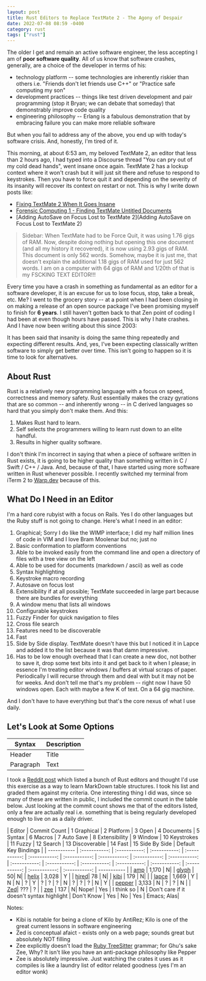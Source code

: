 ```yaml
---
layout: post
title: Rust Editors to Replace TextMate 2 - The Agony of Despair
date: 2022-07-08 08:59 -0400
category: rust
tags: ["rust"]
---
```

The older I get and remain an active software engineer, the less accepting I am of **poor software quality**.  All of us know that software crashes, generally, are a choice of the developer in terms of his:

* technology platform -- some technologies are inherently riskier than others i.e. "Friends don't let friends use C++"  or "Practice safe computing my son"
* development practices -- things like test driven development and pair programming (stop it Bryan; we can debate that someday) that demonstrably improve code quality
* engineering philosophy -- Erlang is a fabulous demonstration that by embracing failure you can make more reliable software

But when you fail to address any of the above, you end up with today's software crisis.  And, honestly, I'm tired of it.

This morning, at about 6:53 am, my beloved TextMate 2, an editor that less than 2 hours ago, I had typed into a Discourse thread "You can pry out of my cold dead hands", went insane once again.  TextMate 2 has a lockup context where it won't crash but it will just sit there and refuse to respond to keystrokes.  Then you have to force quit it and depending on the severity of its insanity will recover its context on restart or not.  This is why I write down posts like:

* [Fixing TextMate 2 When It Goes Insane](https://fuzzyblog.io/blog/textmate/2020/01/15/fixing-textmate-2-when-it-goes-insane.html)
* [Forensic Computing 1 - Finding TextMate Untitled Documents](https://fuzzyblog.io/blog/text/2017/10/08/forensic-computing-1-finding-textmate-untitled-documents.html)
* [Adding AutoSave on Focus Lost to TextMate 2](Adding AutoSave on Focus Lost to TextMate 2)

> Sidebar: When TextMate had to be Force Quit, it was using 1.76 gigs of RAM.  Now, despite doing nothing but opening this one document (and all my history it recovered), it is now using 2.93 gigs of RAM.  This document is only 562 words.  Somehow, maybe it is just me, that doesn't explain the additional 1.18 gigs of RAM used for just 562 words.  I am on a computer with 64 gigs of RAM and 1/20th of that is my FSCKING TEXT EDITOR!!!

Every time you have a crash in something as fundamental as an editor for a software developer, it is an excuse for us to lose focus, stop, take a break, etc.  Me?  I went to the grocery story -- at a point when I had been closing in on making a release of an open source package I've been promising myself to finish for **6 years**.  I still haven't gotten back to that Zen point of coding I had been at even though hours have passed.  This is why I hate crashes.  And I have now been writing about this since 2003:

> 

It has been said that insanity is doing the same thing repeatedly and expecting different results.  And, yes, I've been expecting classically written software to simply get better over time.  This isn't going to happen so it is time to look for alternatives.

## About Rust

Rust is a relatively new programming language with a focus on speed, correctness and memory safety.  Rust essentially makes the crazy gyrations that are so common -- and inherently wrong -- in C derived languages so hard that you simply don't make them.  And this:

1. Makes Rust hard to learn.
2. Self selects the programmers willing to learn rust down to an elite handful.
3. Results in higher quality software.

I don't think I'm incorrect in saying that when a piece of software written in Rust exists, it is going to be higher quality than something written in C / Swift / C++ / Java.  And, because of that, I have started using more software written in Rust whenever possible.  I recently switched my terminal from iTerm 2 to [Warp.dev](https://www.warp.dev/) because of this.

## What Do I Need in an Editor

I'm a hard core rubyist with a focus on Rails.  Yes I do other languages but the Ruby stuff is not going to change.  Here's what I need in an editor:

1. Graphical; Sorry I do like the WIMP interface; I did my half million lines of code in VIM and I love Bram Moolenar but no; just no
2. Basic conformation to platform conventions
3. Able to be invoked easily from the command line and open a directory of files with a tree view on the left
4. Able to be used for documents (markdown / ascii) as well as code
5. Syntax highlighting
6. Keystroke macro recording
7. Autosave on focus lost
8. Extensibility if at all possible; TextMate succeeded in large part because there are bundles for everything 
9. A window menu that lists all windows
10. Configurable keystrokes
11. Fuzzy Finder for quick navigation to files
12. Cross file search
13. Features need to be discoverable
14. Fast
15. Side by Side display.  TextMate doesn't have this but I noticed it in Lapce and added it to the list because it was that damn impressive.
16. Has to be low enough overhead that I can create a new doc, not bother to save it, drop some text bits into it and get back to it when I please; in essence I'm treating editor windows / buffers at virtual scraps of paper.  Periodically I will recurse through them and deal with but it may not be for weeks. And don't tell me that's my problem -- right now I have 50 windows open.  Each with maybe a few K of text.  On a 64 gig machine.

And I don't have to have everything but that's the core nexus of what I use daily.

## Let's Look at Some Options

| Syntax      | Description |
| ----------- | ----------- |
| Header      | Title       |
| Paragraph   | Text        |

I took a [Reddit post](https://www.reddit.com/r/rust/comments/rfx8az/thoughts_on_some_of_the_actively_developed_text/) which listed a bunch of Rust editors and thought I'd use this exercise as a way to learn MarkDown table structures.  I took his list and graded them against my criteria. One interesting thing I did was, since so many of these are written in public, I included the commit count in the table below.  Just looking at the commit count shows me that of the editors listed, only a few are actually real i.e. something that is being regularly developed enough to live on as a daily driver.

| Editor     | Commit Count | 1 Graphical  | 2 Platform | 3 Open  | 4 Documents | 5 Syntax | 6 Macros | 7 Auto Save | 8 Extensibility | 9 Window | 10 Keystrokes | 11 Fuzzy |  12 Search | 13 Discoverable | 14 Fast | 15 Side By Side | Default Key Bindings |
| ----------- | :-----------: | :-----------: | :-----------: | :-----------: | :-----------: | :-----------: | :-----------: | :-----------: | :-----------: | :-----------: | :-----------: | :-----------: | :-----------: | :-----------: | :-----------: | :-----------: | :-----------: | ----------- |
| [amp](https://github.com/jmacdonald/amp)      | 1,170 |  N|
| [glyph](https://github.com/zackradisic/glyph)      | 50|  N|
| [helix](https://github.com/helix-editor/helix) | 3,028 | Y | 
| [hired](https://github.com/sidju/hired)| 78 | N| 
| [kibi](https://github.com/ilai-deutel/kibi) | 179 | N|  | 
| [lapce](https://github.com/lapce/lapce) | 1,669 |  Y | N | N | ? | Y | ? | ? | ? | N | ? | ? | ? | N | Y |
| [pepper](https://github.com/vamolessa/pepper) | 3,133 | N  | ? |  ? | N | 
| [Zed](https://zed.dev/)| ??? | ?  |
| [zee](https://github.com/zee-editor/zee) | 137 |  N| Nope! | Yes | I think so | N  | Don't care if it doesn't syntax highlight | Don't Know | Yes | No | Yes | Emacs; Alas|

Notes: 

* Kibi is notable for being a clone of Kilo by AntiRez; Kilo is one of the great current lessons in software engineering
* Zed is conceptual afaict - exists only on a web page; sounds great but absolutely NOT filling
* Zee explicitly doesn't load the [Ruby TreeSitter](https://github.com/tree-sitter/tree-sitter-ruby) grammar; for Ghu's sake Zee, Why?  It isn't like you have an anti-package philosophy like Pepper
* Zee is absolutely impressive.  Just watching the crates it uses as it compiles is like a laundry list of editor related goodness (yes I'm an editor wonk)